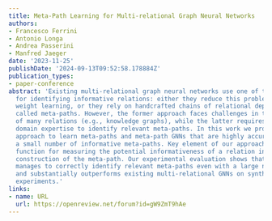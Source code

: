 ```yaml
---
title: Meta-Path Learning for Multi-relational Graph Neural Networks
authors:
- Francesco Ferrini
- Antonio Longa
- Andrea Passerini
- Manfred Jaeger
date: '2023-11-25'
publishDate: '2024-09-13T09:52:58.178884Z'
publication_types:
- paper-conference
abstract: 'Existing multi-relational graph neural networks use one of two strategies
  for identifying informative relations: either they reduce this problem to low-level
  weight learning, or they rely on handcrafted chains of relational dependencies,
  called meta-paths. However, the former approach faces challenges in the presence
  of many relations (e.g., knowledge graphs), while the latter requires substantial
  domain expertise to identify relevant meta-paths. In this work we propose a novel
  approach to learn meta-paths and meta-path GNNs that are highly accurate based on
  a small number of informative meta-paths. Key element of our approach is a scoring
  function for measuring the potential informativeness of a relation in the incremental
  construction of the meta-path. Our experimental evaluation shows that the approach
  manages to correctly identify relevant meta-paths even with a large number of relations,
  and substantially outperforms existing multi-relational GNNs on synthetic and real-world
  experiments.'
links:
- name: URL
  url: https://openreview.net/forum?id=gW9ZmT9hAe
---
```

